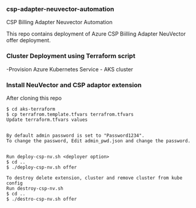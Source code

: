 ### csp-adapter-neuvector-automation 
CSP Billing Adapter Neuvector Automation

This repo contains deployment of Azure CSP Biilling Adapter NeuVector offer deployment.

### Cluster Deployment using Terraform script
-Provision Azure Kubernetes Service - AKS cluster 


### Install NeuVector and CSP adaptor extension

After cloning this repo
```
$ cd aks-terraform 
$ cp terrafrom.template.tfvars terrafrom.tfvars
Update terraform.tfvars values 


By default admin password is set to "Password1234".
To change the password, Edit admin_pwd.json and change the password.


Run deploy-csp-nv.sh <deployer option>
$ cd ..
$ ./deploy-csp-nv.sh offer 

To destroy delete extension, cluster and remove cluster from kube config
Run destroy-csp-nv.sh
$ cd ..
$ ./destro-csp-nv.sh offer
